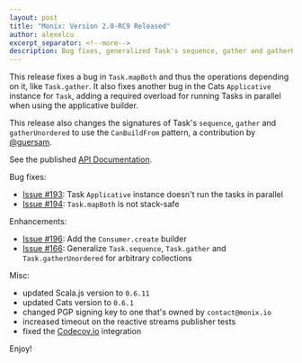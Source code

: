 ```yaml
---
layout: post
title: "Monix: Version 2.0-RC9 Released"
author: alexelcu
excerpt_separator: <!--more-->
description: Bug fixes, generalized Task's sequence, gather and gatherUnordered
---
```


This release fixes a bug in `Task.mapBoth` and thus the operations
depending on it, like `Task.gather`. It also fixes another bug in
the Cats `Applicative` instance for `Task`, adding a required overload
for running Tasks in parallel when using the applicative builder.

This release also changes the signatures of Task's `sequence`, `gather` and
`gatherUnordered` to use the `CanBuildFrom` pattern, a contribution
by [@guersam](https://github.com/guersam).

<!--more-->

See the published [API Documentation](/api/2.0-RC9/).

Bug fixes:

- [Issue #193](https://github.com/monixio/monix/issues/193): Task `Applicative`
  instance doesn't run the tasks in parallel
- [Issue #194](https://github.com/monixio/monix/issues/194): `Task.mapBoth` is 
  not stack-safe

Enhancements:

- [Issue #196](https://github.com/monixio/monix/issues/196): Add the 
  `Consumer.create` builder
- [Issue #166](https://github.com/monixio/monix/issues/166): Generalize 
  `Task.sequence`, `Task.gather` and `Task.gatherUnordered` for arbitrary 
  collections
  
Misc:

- updated Scala.js version to `0.6.11`
- updated Cats version to `0.6.1`
- changed PGP signing key to one that's owned by `contact@monix.io`
- increased timeout on the reactive streams publisher tests
- fixed the [Codecov.io](https://codecov.io/gh/monixio/monix/) integration

Enjoy!
